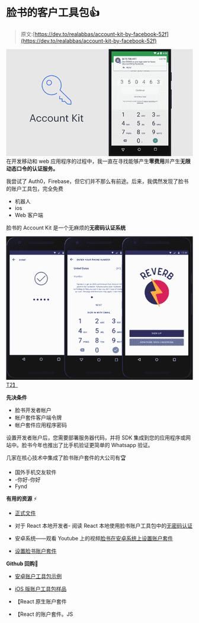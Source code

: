 # 脸书的客户工具包👍

> 原文:[https://dev.to/realabbas/account-kit-by-facebook-52f](https://dev.to/realabbas/account-kit-by-facebook-52f)

[![Account Kit by Facebook](img/a85ae2b3486a1c6a19fd829a53d21083.png)](https://res.cloudinary.com/practicaldev/image/fetch/s--hgDh5zNw--/c_limit%2Cf_auto%2Cfl_progressive%2Cq_auto%2Cw_880/https://pocketnow.com/wp-content/uploads/2016/04/account-kit.jpg) 
在开发移动和 web 应用程序的过程中，我一直在寻找能够产生**零费用**并产生**无限动态口令的认证服务。**

我尝试了 Auth0，Firebase，但它们并不那么有前途。后来，我偶然发现了脸书的账户工具包，完全免费

*   机器人
*   ios
*   Web 客户端

脸书的 Account Kit 是一个无麻烦的**无密码认证系统**

[![Account Kit by Facebook](img/a593ace37351fd4bf976f6abc3efc71d.png)T2】](https://res.cloudinary.com/practicaldev/image/fetch/s--EcKYkRnX--/c_limit%2Cf_auto%2Cfl_progressive%2Cq_auto%2Cw_880/https://static.xx.fbcdn.net/rsrc.php/v3/y9/r/xKWTidtSQqa.png%3F_nc_x%3DIj3Wp8lg5Kz)

**先决条件**

*   脸书开发者帐户
*   帐户套件客户端令牌
*   帐户套件应用程序密码

设置开发者账户后，您需要部署服务器代码，并将 SDK 集成到您的应用程序或网站中。脸书今年也推出了比手机验证更简单的 Whatsapp 验证。

几家在核心技术中集成了脸书账户套件的大公司有🏆

*   国外手机交友软件
*   -你好-你好
*   Fynd

**有用的资源** ⚡️

*   [正式文件](https://developers.facebook.com/docs/accountkit/)

*   对于 React 本地开发者-
    阅读 React 本地使用脸书账户工具包中的[无密码认证](https://medium.com/react-native-training/passwordless-authentication-in-react-native-using-facebook-account-kit-part-1-8d83e92077e9)

*   安卓系统——观看 Youtube 上的视频[脸书在安卓系统上设置账户套件](https://www.youtube.com/watch?v=4mRMTcmb_V8)

*   [设置脸书账户套件](https://auth0.com/blog/facebook-account-kit-passwordless-authentication/)

**Github 回购**🚀

*   [安卓账户工具包示例](https://github.com/fbsamples/account-kit-samples-for-android)

*   [iOS 版账户工具包样品](https://github.com/fbsamples/account-kit-samples-for-ios)

*   【React 原生账户套件

*   【React 的账户套件。JS